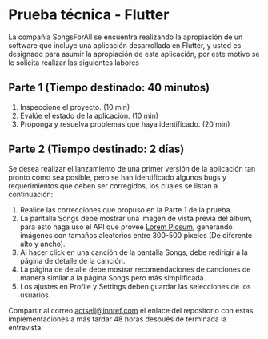 # Prueba técnica - Flutter

La compañía SongsForAll se encuentra realizando la apropiación de un software que incluye una aplicación desarrollada en Flutter, y usted es designado para asumir la apropiación de esta aplicación, por este motivo se le solicita realizar las siguientes labores

## Parte 1 (Tiempo destinado: 40 minutos)

1. Inspeccione el proyecto. (10 min)
2. Evalúe el estado de la aplicación. (10 min)
3. Proponga y resuelva problemas que haya identificado. (20 min)

## Parte 2 (Tiempo destinado: 2 días)

Se desea realizar el lanzamiento de una primer versión de la aplicación tan pronto como sea posible, pero se han identificado algunos bugs y requerimientos que deben ser corregidos, los cuales se listan a continuación:

1. Realice las correcciones que propuso en la Parte 1 de la prueba.
2. La pantalla Songs debe mostrar una imagen de vista previa del álbum, para esto haga uso el API que provee [Lorem Picsum](https://picsum.photos/), generando imágenes con tamaños aleatorios entre 300-500 pixeles (De diferente alto y ancho).
3. Al hacer click en una canción de la pantalla Songs, debe redirigir a la página de detalle de la canción.
4. La página de detalle debe mostrar recomendaciones de canciones de manera similar a la página Songs pero más simplificada.
5. Los ajustes en Profile y Settings deben guardar las selecciones de los usuarios.


Compartir al correo [actsell@innref.com](mailto:actsell@innref.com) el enlace del repositorio con estas implementaciones a más tardar 48 horas después de terminada la entrevista.
